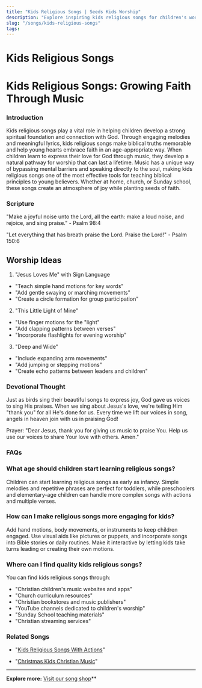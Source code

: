 ```yaml
---
title: "Kids Religious Songs | Seeds Kids Worship"
description: "Explore inspiring kids religious songs for children's worship and faith development. Biblical music resources for families and ministry."
slug: "/songs/kids-religious-songs"
tags:
---
```


# Kids Religious Songs

# Kids Religious Songs: Growing Faith Through Music

### Introduction
Kids religious songs play a vital role in helping children develop a strong spiritual foundation and connection with God. Through engaging melodies and meaningful lyrics, kids religious songs make biblical truths memorable and help young hearts embrace faith in an age-appropriate way. When children learn to express their love for God through music, they develop a natural pathway for worship that can last a lifetime. Music has a unique way of bypassing mental barriers and speaking directly to the soul, making kids religious songs one of the most effective tools for teaching biblical principles to young believers. Whether at home, church, or Sunday school, these songs create an atmosphere of joy while planting seeds of faith.

### Scripture
"Make a joyful noise unto the Lord, all the earth: make a loud noise, and rejoice, and sing praise." - Psalm 98:4

"Let everything that has breath praise the Lord. Praise the Lord!" - Psalm 150:6

## Worship Ideas
1. "Jesus Loves Me" with Sign Language
- "Teach simple hand motions for key words"
- "Add gentle swaying or marching movements"
- "Create a circle formation for group participation"

2. "This Little Light of Mine"
- "Use finger motions for the "light"
- "Add clapping patterns between verses"
- "Incorporate flashlights for evening worship"

3. "Deep and Wide"
- "Include expanding arm movements"
- "Add jumping or stepping motions"
- "Create echo patterns between leaders and children"

### Devotional Thought
Just as birds sing their beautiful songs to express joy, God gave us voices to sing His praises. When we sing about Jesus's love, we're telling Him "thank you" for all He's done for us. Every time we lift our voices in song, angels in heaven join with us in praising God!

Prayer: "Dear Jesus, thank you for giving us music to praise You. Help us use our voices to share Your love with others. Amen."

### FAQs

### What age should children start learning religious songs?
Children can start learning religious songs as early as infancy. Simple melodies and repetitive phrases are perfect for toddlers, while preschoolers and elementary-age children can handle more complex songs with actions and multiple verses.

### How can I make religious songs more engaging for kids?
Add hand motions, body movements, or instruments to keep children engaged. Use visual aids like pictures or puppets, and incorporate songs into Bible stories or daily routines. Make it interactive by letting kids take turns leading or creating their own motions.

### Where can I find quality kids religious songs?
You can find kids religious songs through:
- "Christian children's music websites and apps"
- "Church curriculum resources"
- "Christian bookstores and music publishers"
- "YouTube channels dedicated to children's worship"
- "Sunday School teaching materials"
- "Christian streaming services"

### Related Songs

- "[Kids Religious Songs With Actions](/songs/kids-religious-songs-with-actions/)"

- "[Christmas Kids Christian Music](/activities/christmas-kids-christian-music/)"

---

**Explore more:** [Visit our song shop](https://seedskidsworship.com/shop)**

<!-- Schema Markup -->
<script type="application/ld+json">
{
  "@context": "https://schema.org",
  "@type": "MusicRecording",
  "name": "Kids Religious Songs",
  "byArtist": {
    "@type": "MusicGroup",
    "name": "Seeds Kids Worship"
  },
  "isFamilyFriendly": true,
  "url": "https://seedskidsworship.com/songs/kids-religious-songs/"
}
</script>